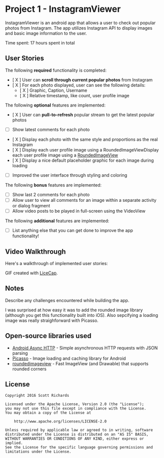 # Project 1 - InstagramViewer

InstagramViewer is an android app that allows a user to check out popular photos from Instagram. The app utilizes Instagram API to display images and basic image information to the user.

Time spent: 17 hours spent in total

## User Stories

The following **required** functionality is completed:

* [ X ] User can **scroll through current popular photos** from Instagram
* [ X ] For each photo displayed, user can see the following details:
  * [ X ] Graphic, Caption, Username
  * [ X ] Relative timestamp, like count, user profile image

The following **optional** features are implemented:

* [ X ] User can **pull-to-refresh** popular stream to get the latest popular photos
* [ ] Show latest comments for each photo
* [ X ] Display each photo with the same style and proportions as the real Instagram
* [ X ] Display each user profile image using a RoundedImageViewDisplay each user profile image using a [RoundedImageView](https://github.com/vinc3m1/RoundedImageView)
* [ X ] Display a nice default placeholder graphic for each image during loading
* [ ] Improved the user interface through styling and coloring

The following **bonus** features are implemented:

* [ ] Show last 2 comments for each photo
* [ ] Allow user to view all comments for an image within a separate activity or dialog fragment
* [ ] Allow video posts to be played in full-screen using the VideoView

The following **additional** features are implemented:

* [ ] List anything else that you can get done to improve the app functionality!

## Video Walkthrough 

Here's a walkthrough of implemented user stories:

GIF created with [LiceCap](https://github.com/scottrichards/AndroidInstagramViewer/blob/master/InstagramViewer.gif).

## Notes

Describe any challenges encountered while building the app.

I was surprised at how easy it was to add the rounded image library (although you get this functionality built into iOS). Also sepcifying a loading image was really straighforward with Picasso.

## Open-source libraries used

- [Android Async HTTP](https://github.com/loopj/android-async-http) - Simple asynchronous HTTP requests with JSON parsing
- [Picasso](http://square.github.io/picasso/) - Image loading and caching library for Android
- [roundedimageview](https://github.com/vinc3m1/RoundedImageView/blob/master/README.md) - Fast ImageView (and Drawable) that supports rounded corners

## License

    Copyright 2016 Scott Richards

    Licensed under the Apache License, Version 2.0 (the "License");
    you may not use this file except in compliance with the License.
    You may obtain a copy of the License at

        http://www.apache.org/licenses/LICENSE-2.0

    Unless required by applicable law or agreed to in writing, software
    distributed under the License is distributed on an "AS IS" BASIS,
    WITHOUT WARRANTIES OR CONDITIONS OF ANY KIND, either express or implied.
    See the License for the specific language governing permissions and
    limitations under the License.

